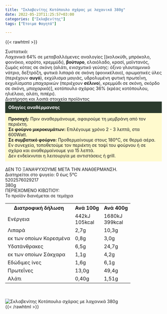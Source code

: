 ```yaml
---
title: "Σκλαβενίτης Κοτόπουλο σχάρας με λαχανικά 380g"
date: 2022-05-23T11:25:57+03:00
categories: ["Σκλαβενίτης"]
tags: ["Έτοιμα Φαγητά"]

---
```

{{< rawhtml >}}

<div class="sload531"><div class="product"><div id="sistatika">Συστατικά:</div><div class="alltext">Λαχανικά 64% σε μεταβαλλόμενες αναλογίες [(κολοκύθι, μπρόκολο, φοινόκιο, καρότo, κρεμμύδι), <b>βούτυρο</b>, ελαιόλαδο, κρασί, μαϊντανός, ζωμός κότας σε σκόνη (αλάτι, ενισχυτικό γεύσης: όξινο γλουταμινικό νάτριο, δεξτρόζη, φυτικά λιπαρά σε σκόνη (φοινικέλαιο), αρωματικές ύλες (περιέχουν <b>αυγό</b>), εκχύλισμα μαγιάς, υδρολυμένη φυτική πρωτεΐνη, εκχυλίσματα μπαχαρικών (περιέχουν <b>σέλινο</b>), κρεμμύδι σε σκόνη, σκόρδο σε σκόνη, μπαχαρικά)], κοτόπουλο σχάρας 36% (κρέας κοτόπουλου, ηλιέλαιο, αλάτι, πιπέρι).</div><div id="loipa">Διατήρηση και λοιπά στοιχεία προϊόντος</div><div class="alltext"><div style="background:#2b3a2d;padding:10px;color:#fff"><b>Οδηγίες αναθέρμανσης</b></div><div style="background:#ffface;padding:10px;"><b>Προσοχή:</b> Πριν αναθερμάνουμε, αφαιρούμε τη μεμβράνη από τον περιέκτη.<br><b>Σε φούρνο μικροκυμάτων:</b> Επιλέγουμε χρόνο 2 - 3 λεπτά, στα 600Watt.<br><b>Σε συμβατικό φούρνο:</b> Προθερμαίνουμε στους 180°C, σε θερμό αέρα. Εν συνεχεία, τοποθετούμε τον περιέκτη σε ταψί του φούρνου ή σε σχάρα και αναθερμαίνουμε για 15 λεπτά.<br>Δεν ενδείκνυται η λειτουργία με αντιστάσεις ή grill.</div><br>ΔΕΝ ΤΟ ΞΑΝΑΨΥΧΟΥΜΕ ΜΕΤΑ ΤΗΝ ΑΝΑΘΕΡΜΑΝΣΗ.<br>Διατηρείται στο ψυγείο: 0 έως 5°C<br></div><div id="barcode"><div id="barimage1"></div><span id="bartext">5202576029217</span></div><div id="varos"><div id="varosimage1"></div><span id="varostext">380g</span></div><div id="kivotio">ΠΕΡΙΕΧΟΜΕΝΟ ΚΙΒΩΤΙΟΥ:<br>Το προϊόν διανέμεται σε τεμάχια</div><div class="tabout"><table id="diatable"><tbody><tr><th>Διατροφική δήλωση</th><th>Ανά 100g</th><th>Ανά 400g</th></tr><tr><td class="texr2">Ενέργεια</td><td class="texr">442kJ<br>105kcal</td><td class="texr">1680kJ<br>399kcal</td></tr><tr><td class="texr2">Λιπαρά</td><td class="texr">2,7g</td><td class="texr">10,3g</td></tr><tr><td class="gray">εκ των οποίων Κορεσµένα</td><td class="gray2">0,8g</td><td class="gray2">3,0g</td></tr><tr><td class="texr2">Yδατάνθρακες</td><td class="texr">6,5g</td><td class="texr">24,7g</td></tr><tr><td class="gray">εκ των οποίων Σάκχαρα</td><td class="gray2">1,1g</td><td class="gray2">4,2g</td></tr><tr><td class="texr2">Eδώδιμες ίνες</td><td class="texr">1,6g</td><td class="texr">6,1g</td></tr><tr><td class="texr2">Πρωτεΐνες</td><td class="texr">13,0g</td><td class="texr">49,4g</td></tr><tr><td class="texr2">Αλάτι</td><td class="texr">0,40g</td><td class="texr">1,51g</td></tr></tbody></table></div><br><br><div class="pimg"><img alt="Σκλαβενίτης Κοτόπουλο σχάρας με λαχανικά 380g" title="Σκλαβενίτης Κοτόπουλο σχάρας με λαχανικά 380g" src="/media/images/sklavenitis-kotopoulo-sxaras-me-laxanika-380g.jpg"></div></div></div>
{{< /rawhtml >}}


